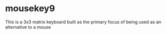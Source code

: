 # mousekey9
This is a 3x3 matrix keyboard built as the primary focus of being used as an alternative to a mouse
